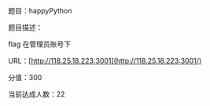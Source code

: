 题目：happyPython

题目描述：

flag 在管理员账号下

URL：[http://118.25.18.223:3001](http://118.25.18.223:3001/)

分值：300

当前达成人数：22

